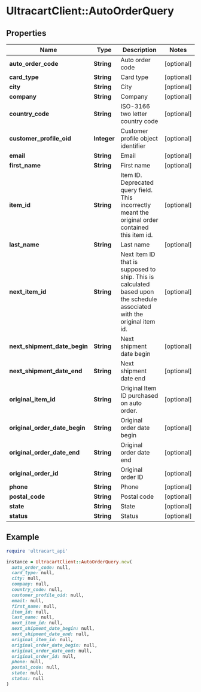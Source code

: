 # UltracartClient::AutoOrderQuery

## Properties

| Name | Type | Description | Notes |
| ---- | ---- | ----------- | ----- |
| **auto_order_code** | **String** | Auto order code | [optional] |
| **card_type** | **String** | Card type | [optional] |
| **city** | **String** | City | [optional] |
| **company** | **String** | Company | [optional] |
| **country_code** | **String** | ISO-3166 two letter country code | [optional] |
| **customer_profile_oid** | **Integer** | Customer profile object identifier | [optional] |
| **email** | **String** | Email | [optional] |
| **first_name** | **String** | First name | [optional] |
| **item_id** | **String** | Item ID.  Deprecated query field.  This incorrectly meant the original order contained this item id. | [optional] |
| **last_name** | **String** | Last name | [optional] |
| **next_item_id** | **String** | Next Item ID that is supposed to ship.  This is calculated based upon the schedule associated with the original item id. | [optional] |
| **next_shipment_date_begin** | **String** | Next shipment date begin | [optional] |
| **next_shipment_date_end** | **String** | Next shipment date end | [optional] |
| **original_item_id** | **String** | Original Item ID purchased on auto order. | [optional] |
| **original_order_date_begin** | **String** | Original order date begin | [optional] |
| **original_order_date_end** | **String** | Original order date end | [optional] |
| **original_order_id** | **String** | Original order ID | [optional] |
| **phone** | **String** | Phone | [optional] |
| **postal_code** | **String** | Postal code | [optional] |
| **state** | **String** | State | [optional] |
| **status** | **String** | Status | [optional] |

## Example

```ruby
require 'ultracart_api'

instance = UltracartClient::AutoOrderQuery.new(
  auto_order_code: null,
  card_type: null,
  city: null,
  company: null,
  country_code: null,
  customer_profile_oid: null,
  email: null,
  first_name: null,
  item_id: null,
  last_name: null,
  next_item_id: null,
  next_shipment_date_begin: null,
  next_shipment_date_end: null,
  original_item_id: null,
  original_order_date_begin: null,
  original_order_date_end: null,
  original_order_id: null,
  phone: null,
  postal_code: null,
  state: null,
  status: null
)
```

